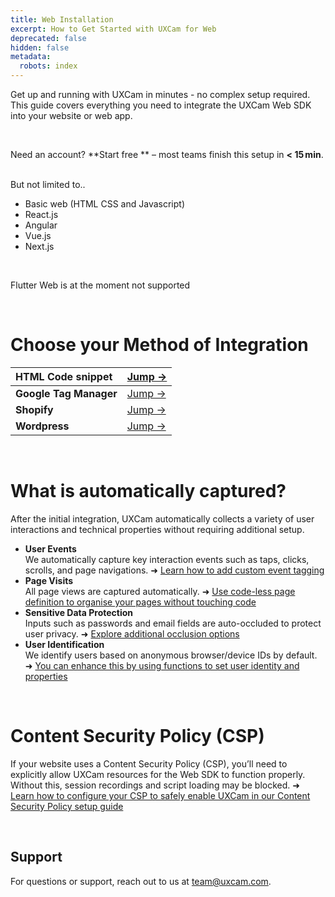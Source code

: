 ```yaml
---
title: Web Installation
excerpt: How to Get Started with UXCam for Web
deprecated: false
hidden: false
metadata:
  robots: index
---
```

Get up and running with UXCam in minutes - no complex setup required. This guide covers everything you need to integrate the UXCam Web SDK into your website or web app.

<br />

<GitHubCallout type="note">Need an account? \*\*<Anchor label="Start free" target="_blank" href="https://app.uxcam.com/signup">Start free</Anchor>            \*\* – most teams finish this setup in **\< 15 min**.</GitHubCallout>

<br />

<Accordion title="Supported technologies" icon="fa-duotone fa-solid fa-code">
  But not limited to..

  * Basic web (HTML CSS and Javascript)
  * React.js
  * Angular
  * Vue.js
  * Next.js
</Accordion>

<br />

<GitHubCallout type="important">Flutter Web is at the moment not supported</GitHubCallout>

<br />

# Choose your Method of Integration

| HTML Code snippet      | <a href="html-snippet#">Jump →</a>      |
| :--------------------- | :-------------------------------------- |
| **Google Tag Manager** | <a href="google-tag-manage#">Jump →</a> |
| **Shopify**            | <a href="shopify#">Jump →</a>           |
| **Wordpress**          | <a href="wordpress#">Jump →</a>         |

<br />

# What is automatically captured?

After the initial integration, UXCam automatically collects a variety of user interactions and technical properties without requiring additional setup.

* **User Events**\
  We automatically capture key interaction events such as taps, clicks, scrolls, and page navigations.
  ➜ [Learn how to add custom event tagging](logging-custom-event#)
* **Page Visits**\
  All page views are captured automatically.
  ➜ [Use code-less page definition to organise your pages without touching code](define-pages-properties-to-simplify-data#)
* **Sensitive Data Protection**\
  Inputs such as passwords and email fields are auto-occluded to protect user privacy.
  ➜ [Explore additional occlusion options](occlusion#)
* **User Identification**\
  We identify users based on anonymous browser/device IDs by default.
  ➜ [You can enhance this by using functions to set user identity and properties](user-properties#)

<br />

# Content Security Policy (CSP)

If your website uses a Content Security Policy (CSP), you’ll need to explicitly allow UXCam resources for the Web SDK to function properly. Without this, session recordings and script loading may be blocked. ➜ [Learn how to configure your CSP to safely enable UXCam in our Content Security Policy setup guide](csp#)

<br />

## Support

For questions or support, reach out to us at [team@uxcam.com](mailto:team@uxcam.com).